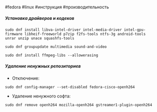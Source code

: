 #fedora #linux #инструкция #производительность 
##### Установка драйверов и кодеков
```
sudo dnf install libva-intel-driver intel-media-driver intel-gpu-firmware libheif-freeworld p7zip f2fs-tools ntfs-3g android-tools unrar unzip unace squashfs-tools

sudo dnf groupupdate multimedia sound-and-video

sudo dnf install ffmpeg-libs --allowerasing
```

##### Удаление ненужных репозиториев
- Отключение:
```
sudo dnf config-manager --set-disabled fedora-cisco-openh264
```
- Удаление ненужного софта:
```
sudo dnf remove openh264 mozilla-openh264 gstreamer1-plugin-openh264
```